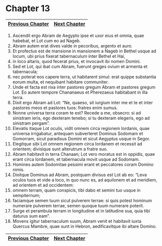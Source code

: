 # Chapter 13
| [Previous Chapter](Chapter%2012.md)| [Next Chapter](Chapter%2014.md) |
| --- | --- |
1. Ascendit ergo Abram de Aegypto ipse et uxor eius et omnia, quae habebat, et Lot cum eo ad Nageb.  
2. Abram autem erat dives valde in pecoribus, argento et auro.  
3. Et profectus est de mansione in mansionem a Nageb in Bethel usque ad locum, ubi prius fixerat tabernaculum inter Bethel et Hai,  
4. in loco altaris, quod fecerat prius, et invocavit ibi nomen Domini.  
5. Sed et Lot, qui ibat cum Abram, fuerunt greges ovium et armenta et tabernacula;  
6. nec poterat eos capere terra, ut habitarent simul: erat quippe substantia eorum multa, et nequibant habitare communiter.  
7. Unde et facta est rixa inter pastores gregum Abram et pastores gregum Lot. Eo autem tempore Chananaeus et Pherezaeus habitabant in illa terra.  
8. Dixit ergo Abram ad Lot: “Ne, quaeso, sit iurgium inter me et te et inter pastores meos et pastores tuos: fratres enim sumus.  
9. Nonne universa terra coram te est? Recede a me, obsecro: si ad sinistram ieris, ego dexteram tenebo; si tu dexteram elegeris, ego ad sinistram pergam”.  
10. Elevatis itaque Lot oculis, vidit omnem circa regionem Iordanis, quae universa irrigabatur, antequam subverteret Dominus Sodomam et Gomorram, sicut paradisus Domini et sicut Aegyptus usque in Segor.  
11. Elegitque sibi Lot omnem regionem circa Iordanem et recessit ad orientem; divisique sunt alterutrum a fratre suo.  
12. Abram habitavit in terra Chanaan; Lot vero moratus est in oppidis, quae erant circa Iordanem, et tabernacula movit usque ad Sodomam.  
13. Homines autem Sodomitae pessimi erant et peccatores coram Domino nimis.  
14. Dixitque Dominus ad Abram, postquam divisus est Lot ab eo: “Leva oculos tuos et vide a loco, in quo nunc es, ad aquilonem et ad meridiem, ad orientem et ad occidentem:  
15. omnem terram, quam conspicis, tibi dabo et semini tuo usque in sempiternum;  
16. faciamque semen tuum sicut pulverem terrae: si quis potest hominum numerare pulverem terrae, semen quoque tuum numerare poterit.  
17. Surge et perambula terram in longitudine et in latitudine sua, quia tibi daturus sum eam”.  
18. Movens igitur tabernaculum suum, Abram venit et habitavit iuxta Quercus Mambre, quae sunt in Hebron, aedificavitque ibi altare Domino.

| [Previous Chapter](Chapter%2012.md)| [Next Chapter](Chapter%2014.md) |
| --- | --- |